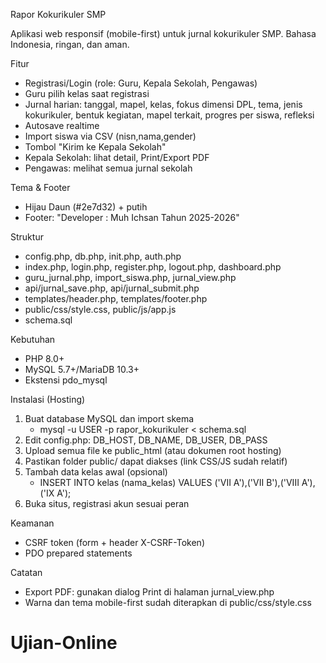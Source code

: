 Rapor Kokurikuler SMP

Aplikasi web responsif (mobile-first) untuk jurnal kokurikuler SMP. Bahasa Indonesia, ringan, dan aman.

Fitur
- Registrasi/Login (role: Guru, Kepala Sekolah, Pengawas)
- Guru pilih kelas saat registrasi
- Jurnal harian: tanggal, mapel, kelas, fokus dimensi DPL, tema, jenis kokurikuler, bentuk kegiatan, mapel terkait, progres per siswa, refleksi
- Autosave realtime
- Import siswa via CSV (nisn,nama,gender)
- Tombol "Kirim ke Kepala Sekolah"
- Kepala Sekolah: lihat detail, Print/Export PDF
- Pengawas: melihat semua jurnal sekolah

Tema & Footer
- Hijau Daun (#2e7d32) + putih
- Footer: "Developer : Muh Ichsan Tahun 2025-2026"

Struktur
- config.php, db.php, init.php, auth.php
- index.php, login.php, register.php, logout.php, dashboard.php
- guru_jurnal.php, import_siswa.php, jurnal_view.php
- api/jurnal_save.php, api/jurnal_submit.php
- templates/header.php, templates/footer.php
- public/css/style.css, public/js/app.js
- schema.sql

Kebutuhan
- PHP 8.0+
- MySQL 5.7+/MariaDB 10.3+
- Ekstensi pdo_mysql

Instalasi (Hosting)
1) Buat database MySQL dan import skema
   - mysql -u USER -p rapor_kokurikuler < schema.sql
2) Edit config.php: DB_HOST, DB_NAME, DB_USER, DB_PASS
3) Upload semua file ke public_html (atau dokumen root hosting)
4) Pastikan folder public/ dapat diakses (link CSS/JS sudah relatif)
5) Tambah data kelas awal (opsional)
   - INSERT INTO kelas (nama_kelas) VALUES ('VII A'),('VII B'),('VIII A'),('IX A');
6) Buka situs, registrasi akun sesuai peran

Keamanan
- CSRF token (form + header X-CSRF-Token)
- PDO prepared statements

Catatan
- Export PDF: gunakan dialog Print di halaman jurnal_view.php
- Warna dan tema mobile-first sudah diterapkan di public/css/style.css

# Ujian-Online